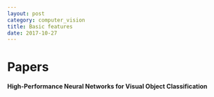 ```yaml
---
layout: post
category: computer_vision
title: Basic features
date: 2017-10-27
---
```


# Papers

**High-Performance Neural Networks for Visual Object Classification**
